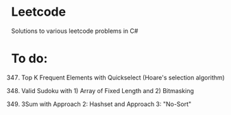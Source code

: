 # Leetcode
Solutions to various leetcode problems in C#

# To do: 

347. Top K Frequent Elements with Quickselect (Hoare's selection algorithm)

36. Valid Sudoku with 1) Array of Fixed Length and 2) Bitmasking

15. 3Sum with Approach 2: Hashset and Approach 3: "No-Sort"
